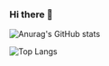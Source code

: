 ### Hi there 👋


![Anurag's GitHub stats](https://github-readme-stats.vercel.app/api?username=anuraghazra&show_icons=true&theme=radical)





![Top Langs](https://github-readme-stats.vercel.app/api/top-langs/?username=anuraghazra&layout=compact)
